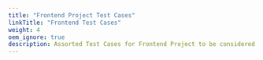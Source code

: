 ```yaml
---
title: "Frontend Project Test Cases"
linkTitle: "Frontend Test Cases"
weight: 4
oem_ignore: true
description: Assorted Test Cases for Frontend Project to be considered completed
---
```

